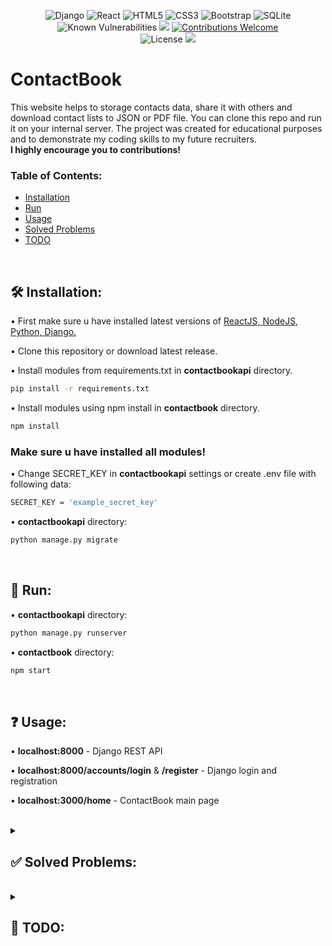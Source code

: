 <div align="center">
  
![Django](https://img.shields.io/badge/django-%23092E20.svg?style=for-the-badge&logo=django&logoColor=white)
![React](https://img.shields.io/badge/react-%2320232a.svg?style=for-the-badge&logo=react&logoColor=%2361DAFB)
![HTML5](https://img.shields.io/badge/html5-%23E34F26.svg?style=for-the-badge&logo=html5&logoColor=white)
![CSS3](https://img.shields.io/badge/css3-%231572B6.svg?style=for-the-badge&logo=css3&logoColor=white)
![Bootstrap](https://img.shields.io/badge/bootstrap-%23563D7C.svg?style=for-the-badge&logo=bootstrap&logoColor=white)
![SQLite](https://img.shields.io/badge/sqlite-%2307405e.svg?style=for-the-badge&logo=sqlite&logoColor=white)\
![Known Vulnerabilities](https://snyk.io/test/github/Szymcode/ContactBook/badge.svg)
<a href="https://codeclimate.com/github/SzymCode/ContactBook/maintainability"><img src="https://api.codeclimate.com/v1/badges/82bf96d0eed9ecd61446/maintainability" /></a>
[![Contributions Welcome](https://img.shields.io/badge/contributions-welcome-brightgreen.svg?style=flat)](https://github.com/SzymCode/ContactBook/issues)\
![License](https://img.shields.io/badge/license-BSD--3-important)
<img src="https://img.shields.io/badge/npm-9.4.1-brightgreen"/>

</div>



# ContactBook

This website helps to storage contacts data, share it with others and download contact lists to JSON or PDF file.
You can clone this repo and run it on your internal server. The project was created for educational purposes and to demonstrate my coding skills to my future recruiters.
<br>
**I highly encourage you to contributions!**

### Table of Contents:

- [Installation](#%EF%B8%8F-installation)
- [Run](#-run)
- [Usage](#-usage)
- [Solved Problems](#--solved-problems--)
- [TODO](#--todo--)

<br>



## 🛠️ Installation:

• First make sure u have installed latest versions of [ReactJS, NodeJS,](https://www.tutorialspoint.com/reactjs/reactjs_environment_setup.htm) 
[Python, Django.](https://www.geeksforgeeks.org/django-introduction-and-installation/)

• Clone this repository or download latest release.

• Install modules from requirements.txt in **contactbookapi** directory.

```bash
pip install -r requirements.txt
```

• Install modules using npm install in **contactbook** directory.

```bash
npm install
```

### **Make sure u have installed all modules!**

• Change SECRET_KEY in **contactbookapi** settings or create .env file with following data:

```bash
SECRET_KEY = 'example_secret_key'
```

• **contactbookapi** directory:

```bash
python manage.py migrate
```

</details> 

<br>



## 🚀 Run:

• **contactbookapi** directory:

```bash
python manage.py runserver
```

• **contactbook** directory:

```bash
npm start
```

<br>



## ❓ Usage:

• **localhost:8000** - Django REST API

• **localhost:8000/accounts/login** & **/register** - Django login and registration

• **localhost:3000/home** - ContactBook main page

<br>




<details><summary> <h2> ✅ Solved Problems:  </summary>

- [X] **Full functionality of restrict routes in App.js with authentication from django API endpoint!**

- [X] **Implemented user login/registration from my own template project: [RegistrationDjango](https://github.com/SzymCode/RegistrationDjango)!**

- [X] **Contact groups!**

- [X] **Render multiple tables with contact group specific data!**

- [X] **Edit all contacts in table with editable header above table!**

- [X] **Fetch data with REST API!**

- [X] **Search contacts by selected value!**

- [X] Download data to JSON and PDF file

- [X] Specific tables headers

- [X] Scrollable tables with max height

- [X] Refactored code for better maintainability

- [X] Loading screen
</details>
<br>



<details><summary> <h2> 🎯 TODO:  </summary>

- [ ] Dragging, resizing, deleting columns and create custom ones

- [ ] Static position of tables

- [ ] Display contacts by selected order

- [ ] Settings page 

- [ ] User specific data + share data with other users

- [ ] Better UI design + theme selection

- [ ] Combine logging/registration with home page

- [ ] Resizing website + mobile version
</details>
